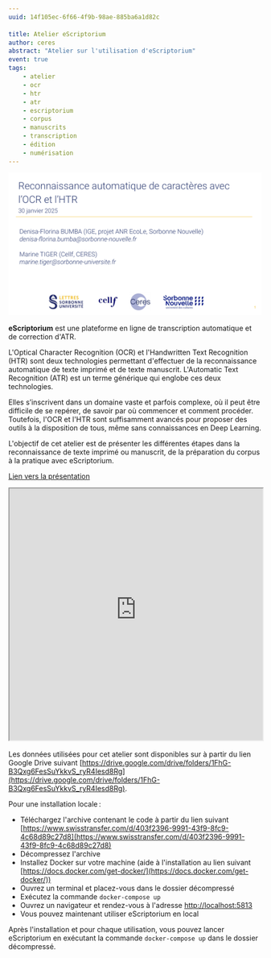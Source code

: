 ```yaml
---
uuid: 14f105ec-6f66-4f9b-98ae-885ba6a1d82c

title: Atelier eScriptorium
author: ceres
abstract: "Atelier sur l'utilisation d'eScriptorium"
event: true
tags:
    - atelier
    - ocr
    - htr
    - atr
    - escriptorium
    - corpus
    - manuscrits
    - transcription
    - édition
    - numérisation
---
```


![](atelier_escriptorium.png)

**eScriptorium** est une plateforme en ligne de transcription
automatique et de correction d'ATR.

L'Optical Character Recognition (OCR) et l'Handwritten Text Recognition (HTR) sont deux technologies permettant d'effectuer de la reconnaissance automatique de texte imprimé et de texte manuscrit. L'Automatic Text Recognition (ATR) est un terme générique qui englobe ces deux technologies.

Elles s’inscrivent dans un domaine vaste et parfois complexe, où il peut être difficile de se repérer, de savoir par où commencer et comment procéder. 
Toutefois, l'OCR et l'HTR sont suffisamment avancés pour proposer des outils à la disposition de tous, même sans connaissances en Deep Learning.

L'objectif de cet atelier est de présenter les différentes étapes dans la reconnaissance de texte imprimé ou manuscrit, de la préparation du corpus à la pratique avec eScriptorium.

[Lien vers la présentation](atelier_escriptorium.pdf)
<iframe src="https://ceres.sorbonne-universite.fr/22daca7c9ce30b59860f1120258dac3e/atelier_escriptorium.pdf" type="application/pdf" width="100%" height="500px">
    <p>Vous pouvez <a href="atelier_escriptorium.pdf">télécharger le PDF</a>.</p>
</iframe>

Les données utilisées pour cet atelier sont disponibles sur à partir du lien Google Drive suivant [https://drive.google.com/drive/folders/1FhG-B3Qxg6FesSuYkkvS_ryR4Iesd8Rg](https://drive.google.com/drive/folders/1FhG-B3Qxg6FesSuYkkvS_ryR4Iesd8Rg).

Pour une installation locale :
- Téléchargez l'archive contenant le code à partir du lien suivant [https://www.swisstransfer.com/d/403f2396-9991-43f9-8fc9-4c68d89c27d8](https://www.swisstransfer.com/d/403f2396-9991-43f9-8fc9-4c68d89c27d8)
- Décompressez l'archive
- Installez Docker sur votre machine (aide à l'installation au lien suivant [https://docs.docker.com/get-docker/](https://docs.docker.com/get-docker/))
- Ouvrez un terminal et placez-vous dans le dossier décompressé
- Exécutez la commande `docker-compose up`
- Ouvrez un navigateur et rendez-vous à l'adresse [http://localhost:5813](http://localhost:5813)
- Vous pouvez maintenant utiliser eScriptorium en local

Après l'installation et pour chaque utilisation, vous pouvez lancer eScriptorium en exécutant la commande `docker-compose up` dans le dossier décompressé.
